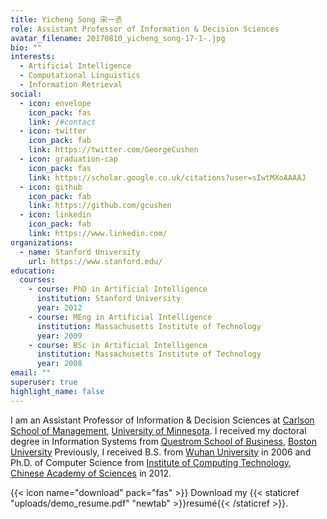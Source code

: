 ```yaml
---
title: Yicheng Song 宋一丞
role: Assistant Professor of Information & Decision Sciences
avatar_filename: 20170810_yicheng_song-17-1-.jpg
bio: ""
interests:
  - Artificial Intelligence
  - Computational Linguistics
  - Information Retrieval
social:
  - icon: envelope
    icon_pack: fas
    link: /#contact
  - icon: twitter
    icon_pack: fab
    link: https://twitter.com/GeorgeCushen
  - icon: graduation-cap
    icon_pack: fas
    link: https://scholar.google.co.uk/citations?user=sIwtMXoAAAAJ
  - icon: github
    icon_pack: fab
    link: https://github.com/gcushen
  - icon: linkedin
    icon_pack: fab
    link: https://www.linkedin.com/
organizations:
  - name: Stanford University
    url: https://www.stanford.edu/
education:
  courses:
    - course: PhD in Artificial Intelligence
      institution: Stanford University
      year: 2012
    - course: MEng in Artificial Intelligence
      institution: Massachusetts Institute of Technology
      year: 2009
    - course: BSc in Artificial Intelligence
      institution: Massachusetts Institute of Technology
      year: 2008
email: ""
superuser: true
highlight_name: false
---
```



I am an Assistant Professor of Information & Decision Sciences at [Carlson School of Management](https://www.google.com/url?q=https%3A%2F%2Fcarlsonschool.umn.edu%2F&sa=D&sntz=1&usg=AFQjCNHEC-QFbc3QfTfM6nkStLdAfdNwCw), [University of Minnesota](https://www.google.com/url?q=https%3A%2F%2Ftwin-cities.umn.edu%2F&sa=D&sntz=1&usg=AFQjCNFEh5ziIecN0k4saQM6ZeWX4zzOvQ). I received my doctoral degree in Information Systems from [Questrom School of Business](http://www.google.com/url?q=http%3A%2F%2Fwww.bu.edu%2Fquestrom%2F&sa=D&sntz=1&usg=AFQjCNE9zyMpYC9anMVsW1s3qwB0SRuvbA), [Boston University](http://www.google.com/url?q=http%3A%2F%2Fwww.bu.edu%2F&sa=D&sntz=1&usg=AFQjCNH7Tyn3W99Qyeia0iCQc_WO_f_7vA) Previously, I received B.S. from [Wuhan University](http://www.google.com/url?q=http%3A%2F%2Fen.whu.edu.cn%2F&sa=D&sntz=1&usg=AFQjCNG0dU_Iq4jpztjnxeCre2gVtp3Zwg) in 2006 and Ph.D. of Computer Science from [Institute of Computing Technology, Chinese Academy of Sciences](http://www.google.com/url?q=http%3A%2F%2Fwww.ict.ac.cn%2F&sa=D&sntz=1&usg=AFQjCNFNU8uxdgKzh5CthCJvrZ9xx_L4DA) in 2012.

{{< icon name="download" pack="fas" >}} Download my {{< staticref "uploads/demo_resume.pdf" "newtab" >}}resumé{{< /staticref >}}.